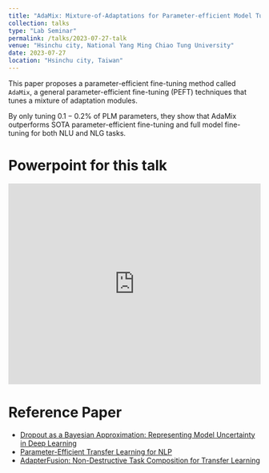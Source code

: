 ```yaml
---
title: "AdaMix: Mixture-of-Adaptations for Parameter-efficient Model Tuning"
collection: talks
type: "Lab Seminar"
permalink: /talks/2023-07-27-talk
venue: "Hsinchu city, National Yang Ming Chiao Tung University"
date: 2023-07-27
location: "Hsinchu city, Taiwan"
---
```


This paper proposes a parameter-efficient fine-tuning method called $\texttt{AdaMix}$, a general parameter-efficient fine-tuning (PEFT) techniques that tunes a mixture of adaptation modules.

By only tuning $0.1 − 0.2\%$ of PLM parameters, they show that AdaMix outperforms SOTA parameter-efficient fine-tuning and full model fine-tuning for both NLU and NLG tasks.

Powerpoint for this talk
=====
<iframe src="https://www.slideshare.net/slideshow/embed_code/key/9WIe5Tpl1B90Wx?hostedIn=slideshare&page=upload" width="100%" height="400" frameborder="0" marginwidth="0" marginheight="0" scrolling="no"></iframe>

Reference Paper
=====
- [Dropout as a Bayesian Approximation: Representing Model Uncertainty in Deep Learning](https://arxiv.org/abs/1506.02142)
- [Parameter-Efficient Transfer Learning for NLP](https://arxiv.org/abs/1902.00751)
- [AdapterFusion: Non-Destructive Task Composition for Transfer Learning](https://arxiv.org/abs/2005.00247)
